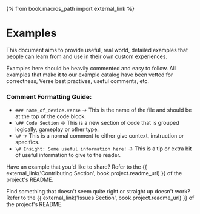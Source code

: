 {% from book.macros_path import external_link %}

# Examples

This document aims to provide useful, real world, detailed examples that people can learn from and use in their own custom experiences.

Examples here should be heavily commented and easy to follow. All examples that make it to our example catalog have been vetted for correctness, Verse best practives, useful comments, etc.

### Comment Formatting Guide:

- `### name_of_device.verse` -> This is the name of the file and should be at the top of the code block.
- `\## Code Section` -> This is a new section of code that is grouped logically, gameplay or other type.
- `\#` -> This is a normal comment to either give context, instruction or specifics.
- `\# Insight: Some useful information here!` -> This is a tip or extra bit of useful information to give to the reader.

Have an example that you'd like to share? Refer to the {{ external_link('Contributing Section', book.project.readme_url) }} of the project's README.

Find something that doesn't seem quite right or straight up doesn't work? Refer to the {{ external_link('Issues Section', book.project.readme_url) }} of the project's README.

[README]: https://github.com/glinesbdev/versus/blob/main/README.md
